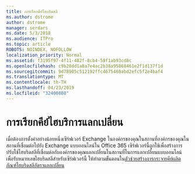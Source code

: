 ```yaml
---
title: การเรียกคีย์ไฮบริดสลี
ms.author: dstrome
author: dstrome
manager: serdars
ms.date: 5/3/2018
ms.audience: ITPro
ms.topic: article
ROBOTS: NOINDEX, NOFOLLOW
localization_priority: Normal
ms.assetid: f3195f97-4f11-482f-8cb4-58f1ab93cd8c
ms.openlocfilehash: c9b28dd1a8a7e4ac2b38a95868461e2f1d137f1d
ms.sourcegitcommit: 9d78905c512192ffc4675468abd2efc5f2e4baf4
ms.translationtype: MT
ms.contentlocale: th-TH
ms.lasthandoff: 04/23/2019
ms.locfileid: "32400808"
---
```

# <a name="getting-an-exchange-hybrid-key"></a>การเรียกคีย์ไฮบริการแลกเปลี่ยน

เมื่อต้องการตั้งค่าอย่างน้อยหนึ่งเซิร์ฟเวอร์ Exchange ในองค์กรของคุณในสถานที่องค์กรของคุณในสถานที่เชื่อมต่อไปยัง Exchange แบบออนไลน์ใน Office 365 เซิร์ฟเวอร์นี้ถูกใช้เพื่อสร้างการปรับใช้ไฮบริดสลีที่เชื่อมต่อกับองค์กรของคุณแลกเปลี่ยนในสถานที่ในการแลกเปลี่ยนแบบออนไลน์ เพื่อรับหมายเลขไฮบริดสลีสำหรับเซิร์ฟเวอร์นี้ ให้ทำตามขั้นตอนใน[ตัวช่วยสร้างการกระจายคีย์ผลิตภัณฑ์ไฮบริดสลีอัตราแลกเปลี่ยน](http://aka.ms/hybridkey)
  

